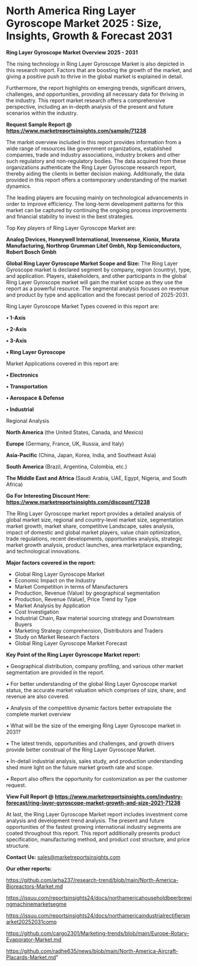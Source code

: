  # North America Ring Layer Gyroscope Market 2025 : Size, Insights, Growth & Forecast 2031

<Strong> Ring Layer Gyroscope Market Overview 2025 - 2031</strong>

The rising technology in Ring Layer Gyroscope Market is also depicted in this research report. Factors that are boosting the growth of the market, and giving a positive push to thrive in the global market is explained in detail.

Furthermore, the report highlights on emerging trends, significant drivers, challenges, and opportunities, providing all necessary data for thriving in the industry. This report market research offers a comprehensive perspective, including an in-depth analysis of the present and future scenarios within the industry.

<strong>Request Sample Report @ <a href=https://www.marketreportsinsights.com/sample/71238>https://www.marketreportsinsights.com/sample/71238</a></strong>

The market overview included in this report provides information from a wide range of resources like government organizations, established companies, trade and industry associations, industry brokers and other such regulatory and non-regulatory bodies. The data acquired from these organizations authenticate the Ring Layer Gyroscope research report, thereby aiding the clients in better decision making. Additionally, the data provided in this report offers a contemporary understanding of the market dynamics.

The leading players are focusing mainly on technological advancements in order to improve efficiency. The long-term development patterns for this market can be captured by continuing the ongoing process improvements and financial stability to invest in the best strategies.

Top Key players of Ring Layer Gyroscope Market are:

<strong>Analog Devices, Honeywell International, Invensense, Kionix, Murata Manufacturing, Northrop Grumman Litef Gmbh, Nxp Semiconductors, Robert Bosch Gmbh</strong>

<strong><b>Global Ring Layer Gyroscope Market Scope and Size:</b></strong>
The Ring Layer Gyroscope market is declared segment by company, region (country), type, and application. Players, stakeholders, and other participants in the global Ring Layer Gyroscope market will gain the market scope as they use the report as a powerful resource. The segmental analysis focuses on revenue and product by type and application and the forecast period of 2025-2031.

Ring Layer Gyroscope Market Types covered in this report are:

<strong>• 1-Axis

• 2-Axis

• 3-Axis

• Ring Layer Gyroscope</strong>

Market Applications covered in this report are:

<strong>• Electronics

• Transportation

• Aerospace & Defense

• Industrial</strong> 

Regional Analysis

<strong>North America</strong> (the United States, Canada, and Mexico)

<strong>Europe</strong> (Germany, France, UK, Russia, and Italy)

<strong>Asia-Pacific</strong> (China, Japan, Korea, India, and Southeast Asia)

<strong>South America</strong> (Brazil, Argentina, Colombia, etc.)

<strong>The Middle East and Africa</strong> (Saudi Arabia, UAE, Egypt, Nigeria, and South Africa)

<strong>Go For Interesting Discount Here: <a href=https://www.marketreportsinsights.com/discount/71238>https://www.marketreportsinsights.com/discount/71238</a></strong>

The Ring Layer Gyroscope market report provides a detailed analysis of global market size, regional and country-level market size, segmentation market growth, market share, competitive Landscape, sales analysis, impact of domestic and global market players, value chain optimization, trade regulations, recent developments, opportunities analysis, strategic market growth analysis, product launches, area marketplace expanding, and technological innovations.

<strong><b>Major factors covered in the report:</b></strong>
<ul>
  <li>Global Ring Layer Gyroscope Market </li>
  <li>Economic Impact on the Industry</li>
  <li>Market Competition in terms of Manufacturers</li>
  <li>Production, Revenue (Value) by geographical segmentation</li>
  <li>Production, Revenue (Value), Price Trend by Type</li>
  <li>Market Analysis by Application</li>
  <li>Cost Investigation</li>
  <li>Industrial Chain, Raw material sourcing strategy and Downstream Buyers</li>
  <li>Marketing Strategy comprehension, Distributors and Traders</li>
  <li>Study on Market Research Factors</li>
  <li>Global Ring Layer Gyroscope Market Forecast</li>
</ul>

<strong><b>Key Point of the Ring Layer Gyroscope Market report:</b></strong>

• Geographical distribution, company profiling, and various other market segmentation are provided in the report.

• For better understanding of the global Ring Layer Gyroscope market status, the accurate market valuation which comprises of size, share, and revenue are also covered.

• Analysis of the competitive dynamic factors better extrapolate the complete market overview

• What will be the size of the emerging Ring Layer Gyroscope market in 2031?

• The latest trends, opportunities and challenges, and growth drivers provide better construal of the Ring Layer Gyroscope Market.

• In-detail industrial analysis, sales study, and production understanding shed more light on the future market growth rate and scope.

• Report also offers the opportunity for customization as per the customer request.

<strong><b>View Full Report @ <a href=https://www.marketreportsinsights.com/industry-forecast/ring-layer-gyroscope-market-growth-and-size-2021-71238>https://www.marketreportsinsights.com/industry-forecast/ring-layer-gyroscope-market-growth-and-size-2021-71238</a></b></strong>


At last, the Ring Layer Gyroscope Market report includes investment come analysis and development trend analysis. The present and future opportunities of the fastest growing international industry segments are coated throughout this report. This report additionally presents product specification, manufacturing method, and product cost structure, and price structure.

<strong>Contact Us:</strong>
sales@marketreportsinsights.com

<strong>Our other reports:</strong>

<a href=https://github.com/arha237/research-trend/blob/main/North-America-Bioreactors-Market.md>https://github.com/arha237/research-trend/blob/main/North-America-Bioreactors-Market.md</a>

<a href=https://issuu.com/reportsinsights24/docs/northamericahouseholdbeerbrewingmachinemarketsegme>https://issuu.com/reportsinsights24/docs/northamericahouseholdbeerbrewingmachinemarketsegme</a>

<a href=https://issuu.com/reportsinsights24/docs/northamericaindustrialrectifiersmarket20252031comp>https://issuu.com/reportsinsights24/docs/northamericaindustrialrectifiersmarket20252031comp</a>

<a href=https://github.com/cargo2301/Marketing-trends/blob/main/Europe-Rotary-Evaporator-Market.md>https://github.com/cargo2301/Marketing-trends/blob/main/Europe-Rotary-Evaporator-Market.md</a>

<a href=https://github.com/radhe635/news/blob/main/North-America-Aircraft-Placards-Market.md>https://github.com/radhe635/news/blob/main/North-America-Aircraft-Placards-Market.md</a>"
